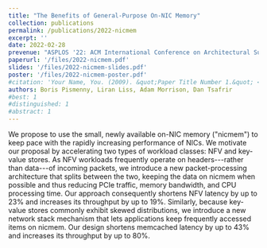 ```yaml
---
title: "The Benefits of General-Purpose On-NIC Memory"
collection: publications
permalink: /publications/2022-nicmem
excerpt: ''
date: 2022-02-28
prevenue: "ASPLOS '22: ACM International Conference on Architectural Support for Languages and Operating Systems"
paperurl: '/files/2022-nicmem.pdf'
slides: '/files/2022-nicmem-slides.pdf'
poster: '/files/2022-nicmem-poster.pdf'
#citation: 'Your Name, You. (2009). &quot;Paper Title Number 1.&quot; <i>Journal 1</i>. 1(1).'
authors: Boris Pismenny, Liran Liss, Adam Morrison, Dan Tsafrir
#best: 1
#distinguished: 1
#abstract: 1
---
```

We propose to use the small, newly available on-NIC memory
("nicmem") to keep pace with the rapidly increasing performance of
NICs. We motivate our proposal by accelerating two types of workload
classes: NFV and key-value stores.
As NFV workloads frequently operate on headers---rather than data---of
incoming packets, we introduce a new packet-processing architecture
that splits between the two, keeping the data on nicmem when possible
and thus reducing PCIe traffic, memory bandwidth, and CPU processing
time. Our approach consequently shortens NFV latency by up to
23% and increases its throughput by up to 19%.
Similarly, because key-value stores commonly exhibit skewed
distributions, we introduce a new network stack mechanism that lets
applications keep frequently accessed items on nicmem. Our design
shortens memcached latency by up to 43% and increases its
throughput by up to 80%.
